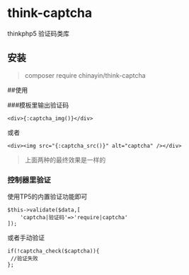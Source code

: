 # think-captcha
thinkphp5 验证码类库

## 安装
> composer require chinayin/think-captcha


##使用

###模板里输出验证码

~~~
<div>{:captcha_img()}</div>
~~~
或者
~~~
<div><img src="{:captcha_src()}" alt="captcha" /></div>
~~~
> 上面两种的最终效果是一样的

### 控制器里验证
使用TP5的内置验证功能即可
~~~
$this->validate($data,[
    'captcha|验证码'=>'require|captcha'
]);
~~~
或者手动验证
~~~
if(!captcha_check($captcha)){
 //验证失败
};
~~~